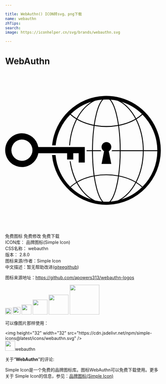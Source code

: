```yaml
---

title: WebAuthn() ICON转svg、png下载
name: webauthn
zhTips: 
search: 
image: https://iconhelper.cn/svg/brands/webauthn.svg

---
```


# WebAuthn  <small style="font-size: 60%;font-weight: 100"></small>

<div id="svg" class="svg-wrap">
<svg role="img" xmlns="http://www.w3.org/2000/svg" viewBox="0 0 24 24"><title>WebAuthn icon</title><path d="M15.287 3.63a8.407 8.407 0 00-8.051 7.593h.55a7.805 7.805 0 012.24-4.713 5.825 5.825 0 00.924.695c-.608 1.177-.98 2.556-1.082 4.018h.135c.105-1.467.485-2.819 1.065-3.947.745.434 1.623.754 2.577.94a27.83 27.83 0 00-.25 3.763h-.847v.135h.847c.003 1.334.09 2.617.25 3.764-.954.185-1.832.506-2.577.94a9.997 9.997 0 01-.978-3.137h-.137c.164 1.16.502 2.25.997 3.208a5.825 5.825 0 00-.924.695 7.805 7.805 0 01-2.255-4.875H7.22A8.407 8.407 0 0024 12.034a8.398 8.398 0 00-.688-3.333 8.407 8.407 0 00-8.025-5.072zm.315.546c.155 0 .31.005.464.014.365.34.708 1.07.983 2.114a16.518 16.518 0 01.357 1.79 10.173 10.173 0 01-1.804.16 10.173 10.173 0 01-1.805-.16 16.519 16.519 0 01.357-1.79c.275-1.045.618-1.775.983-2.114a7.97 7.97 0 01.465-.014zm-.665.028c-.345.392-.658 1.093-.913 2.065a16.639 16.639 0 00-.36 1.8c-.939-.183-1.802-.498-2.533-.926.686-1.283 1.635-2.264 2.73-2.775a7.874 7.874 0 011.076-.164zm1.33 0a7.856 7.856 0 011.084.168c1.092.513 2.037 1.492 2.721 2.771-.73.428-1.594.743-2.533.927a16.64 16.64 0 00-.36-1.8c-.255-.972-.568-1.673-.912-2.066zm-2.972.314c-.655.407-1.257.989-1.776 1.73a8.166 8.166 0 00-.506.825 5.69 5.69 0 01-.891-.67 7.814 7.814 0 013.173-1.885zm4.624.006a7.862 7.862 0 013.164 1.877 5.692 5.692 0 01-.893.672 8.166 8.166 0 00-.506-.825c-.516-.738-1.115-1.318-1.765-1.724zm3.26 1.985a7.858 7.858 0 011.638 2.419 7.802 7.802 0 01.642 3.051h-2.095c-.01-1.74-.398-3.396-1.11-4.774a5.823 5.823 0 00.925-.696zm-1.044.767c.679 1.32 1.084 2.945 1.094 4.703h-3.42a27.863 27.863 0 00-.251-3.763c.954-.186 1.833-.506 2.577-.94zm-6.357.965a10.299 10.299 0 001.824.16 10.299 10.299 0 001.823-.16c.16 1.138.246 2.413.249 3.738h-1.178a1.03 1.03 0 01-.093.135h1.27a27.71 27.71 0 01-.248 3.739 10.397 10.397 0 00-3.647 0 27.733 27.733 0 01-.248-3.739h1.294a.99.99 0 01-.09-.135H13.53c.003-1.325.088-2.6.248-3.738zM2.558 9.37a2.585 2.585 0 00-2.547 2.35c-.142 1.541 1.064 2.842 2.566 2.842 1.26 0 2.312-.917 2.533-2.124h4.44v.972h.946v-.972h.837v1.431h.945v-2.376H5.11A2.586 2.586 0 002.558 9.37zm-.058.965a1.639 1.639 0 011.707 1.637 1.64 1.64 0 01-1.639 1.638 1.639 1.639 0 01-.068-3.275zm13.09.388a.75.75 0 00-.345 1.404l-.383 1.958h1.5l-.383-1.958a.75.75 0 00.384-.654.75.75 0 00-.773-.75zm2.218 1.391h3.421c-.01 1.758-.415 3.384-1.094 4.704-.744-.434-1.623-.755-2.577-.94a27.81 27.81 0 00.25-3.764zm3.556 0h2.095a7.805 7.805 0 01-2.281 5.47 5.825 5.825 0 00-.924-.696c.712-1.378 1.1-3.033 1.11-4.774zm-5.52 3.703a10.284 10.284 0 011.562.156 16.518 16.518 0 01-.357 1.791c-.275 1.045-.618 1.774-.982 2.114a7.972 7.972 0 01-.93 0c-.365-.34-.708-1.07-.983-2.114a16.519 16.519 0 01-.357-1.79 10.284 10.284 0 012.048-.157zm1.695.181c.94.184 1.803.5 2.533.926-.686 1.284-1.635 2.265-2.73 2.776a7.874 7.874 0 01-1.075.164c.344-.393.657-1.094.913-2.065a16.64 16.64 0 00.359-1.8zm-3.874 0a16.648 16.648 0 00.359 1.8c.255.973.568 1.674.913 2.066a7.873 7.873 0 01-1.075-.164c-1.096-.511-2.045-1.492-2.731-2.775.73-.428 1.594-.743 2.534-.927zm-2.652.997a8.16 8.16 0 00.506.825c.52.741 1.121 1.323 1.776 1.73a7.814 7.814 0 01-3.174-1.884 5.694 5.694 0 01.892-.67zm9.178 0a5.694 5.694 0 01.891.67 7.814 7.814 0 01-3.173 1.885c.654-.407 1.256-.989 1.775-1.73a8.16 8.16 0 00.507-.825z"/></svg>
</div>
<detail full-name='webauthn'></detail>

<div class="detail-page">
<p>
<span><span class="badge-success badge">免费图标</span> <span class="badge-success badge">免费修改</span>  <span class="badge-success badge">免费下载</span> </span>
<br/>
<span>
ICON库：
<span class="badge-secondary badge">品牌图标(Simple Icon)</span> 
</span>
<br/>
<span>
CSS名称：
<span class="badge-secondary badge">webauthn</span> 
</span>

<br/>
<span>
版本：
<span class="badge-secondary badge">2.8.0</span> 
</span>
<br/>
<span>图标来源/作者：<span class="badge-light badge">Simple Icon</span></span> 
<br/>
<span class="zh-detail">中文描述：暂无<span class="help-link"><span>帮助改进</span>(<a href="https://gitee.com/liuwave/icon-helper/edit/master/json/brands/webauthn.json" target="_blank" rel="noopener noreferrer">gitee</a><a href="https://github.com/liuwave/icon-helper/edit/master/json/brands/webauthn.json" target="_blank" rel="noopener noreferrer">github</a></span>)</span><br/>
</p>
</div><div class="description description alert alert-light"><p>图标来源地址：<a href="https://github.com/apowers313/webauthn-logos" target="_blank" rel="noopener noreferrer">https://github.com/apowers313/webauthn-logos</a></p></div>
<div class="alert alert-dark">
<img height="21" width="21" src="https://cdn.jsdelivr.net/npm/simple-icons@latest/icons/webauthn.svg" />
<img height="24" width="24" src="https://cdn.jsdelivr.net/npm/simple-icons@latest/icons/webauthn.svg" />
<img height="32" width="32" src="https://cdn.jsdelivr.net/npm/simple-icons@latest/icons/webauthn.svg" />
<img height="48" width="48" src="https://cdn.jsdelivr.net/npm/simple-icons@latest/icons/webauthn.svg" />
<img height="64" width="64" src="https://cdn.jsdelivr.net/npm/simple-icons@latest/icons/webauthn.svg" />
<img height="96" width="96" src="https://cdn.jsdelivr.net/npm/simple-icons@latest/icons/webauthn.svg" />

</div>
<div>
  <p>可以像图片那样使用：    
  </p>
  <div class="alert alert-primary" style="font-size: 14px">
    &lt;img height="32" width="32" src="https://cdn.jsdelivr.net/npm/simple-icons@latest/icons/webauthn.svg" /&gt;
    <copy-btn content='<img height="32" width="32" src="https://cdn.jsdelivr.net/npm/simple-icons@latest/icons/webauthn.svg" />'></copy-btn>
  </div>
  <div class="alert alert-secondary">
    <img height="32" width="32" src="https://cdn.jsdelivr.net/npm/simple-icons@latest/icons/webauthn.svg" />webauthn
    <copy-btn content="webauthn" btn-title="复制图标名称"></copy-btn>
  </div>
</div>
<div class="icon-detail__container">
<p>关于“<b>WebAuthn</b>”的评论:</p>
</div>
<Vssue title="关于“WebAuthn”的评论" />
<div><p>Simple Icon是一个免费的品牌图标库。图标WebAuthn可以免费下载使用。更多关于  Simple Icon的信息，参见：<a target="_blank" href="https://iconhelper.cn/brands.html">品牌图标(Simple Icon)</a>
</p></div>
